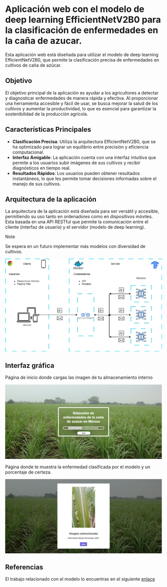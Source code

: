 # Aplicación web con el modelo de deep learning EfficientNetV2B0 para la clasificación de enfermedades en la caña de azucar.
Esta aplicación web está diseñada para utilizar el modelo de deep learning EfficientNetV2B0, que permite la clasificación precisa de enfermedades en cultivos de caña de azúcar.

## Objetivo
El objetivo principal de la aplicación es ayudar a los agricultores a detectar y diagnosticar enfermedades de manera rápida y efectiva. Al proporcionar una herramienta accesible y fácil de usar, se busca mejorar la salud de los cultivos y aumentar la productividad, lo que es esencial para garantizar la sostenibilidad de la producción agrícola.

## Características Principales
* __Clasificación Precisa__: Utiliza la arquitectura EfficientNetV2B0, que se ha optimizado para lograr un equilibrio entre precisión y eficiencia computacional.
* __Interfaz Amigable__: La aplicación cuenta con una interfaz intuitiva que permite a los usuarios subir imágenes de sus cultivos y recibir diagnósticos en tiempo real.
* __Resultados Rápidos__: Los usuarios pueden obtener resultados instantáneos, lo que les permite tomar decisiones informadas sobre el manejo de sus cultivos.

## Arquitectura de la aplicación
La arquitectura de la aplicación está diseñada para ser versátil y accesible, permitiendo su uso tanto en ordenadores como en dispositivos móviles. 
Esta basada en una API RESTful que permite la comunicación entre el cliente (interfaz de usuario) y el servidor (modelo de deep learning).

> [!NOTE]
> Se espera en un futuro implementar más modelos con diversidad de cultivos.

![''](imagenes/estructura.jpeg)

## Interfaz gráfica
Página de inicio donde cargas las imagen de tu almacenamiento interno

![''](imagenes/portada.jpeg)

Página donde te muestra la enfermedad clasificada por el modelo y un porcentaje de certeza.

![''](imagenes/modelo.jpeg)

## Referencias
El trabajo relacionado con el modelo lo encuentras en el siguiente [enlace](https://github.com/JesusDMM/Modelos_IA)
